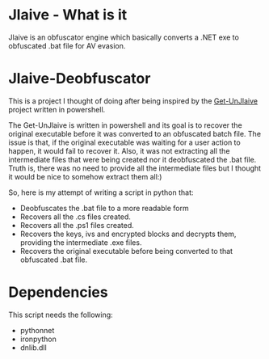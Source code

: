 # Jlaive - What is it
Jlaive is an obfuscator engine which basically converts a .NET exe to obfuscated .bat file for AV evasion.

# Jlaive-Deobfuscator
This is a project I thought of doing after being inspired by the [Get-UnJlaive](https://github.com/Dump-GUY/Get-UnJlaive) project written in powershell.

The Get-UnJlaive is written in powershell and its goal is to recover the original executable before it was converted to an obfuscated batch file.
The issue is that, if the original executable was waiting for a user action to happen, it would fail to recover it.  Also, it was not extracting all the intermediate files that were being created nor it deobfuscated the .bat file.  
Truth is, there was no need to provide all the intermediate files but I thought it would be nice to somehow extract them all:)

So, here is my attempt of writing a script in python that:  
- Deobfuscates the .bat file to a more readable form
- Recovers all the .cs files created.
- Recovers all the .ps1 files created.
- Recovers the keys, ivs and encrypted blocks and decrypts them, providing the intermediate .exe files.
- Recovers the original executable before being converted to that obfuscated .bat file.


# Dependencies
This script needs the following:
- pythonnet
- ironpython
- dnlib.dll
